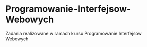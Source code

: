 # Programowanie-Interfejsow-Webowych
Zadania realizowane w ramach kursu Programowanie Interfejsów Webowych
